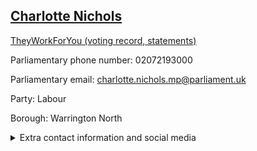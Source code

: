 ## <a href="https://members.parliament.uk/member/4799/contact">Charlotte Nichols</a>

<a href="https://www.theyworkforyou.com/mp/25885/charlotte_nichols/warrington_north">TheyWorkForYou (voting record, statements)</a> 

Parliamentary phone number: 02072193000 

Parliamentary email: charlotte.nichols.mp@parliament.uk 

Party: Labour 

Borough: Warrington North 

<details><summary>Extra contact information and social media</summary> 
<li>Website:</li>
<li>Twitter: https://twitter.com/charlotte2153</li>
<li>Constituency office phone number:</li>
<li>Constituency office email:</li>
<li>Facebook: https://www.facebook.com/CharlotteNicholsforWarringtonNorth/</li>
<li>Instagram:</li>
<li>Youtube:</li>
<li>Linkedin:</li>
<li>Government department phone number:</li>
<li>Government department email:</li>
<li>Threads:</li>
<li>Party office phone number:</li>
<li>Party office email:</li>
<li>Tiktok:</li>
</details>